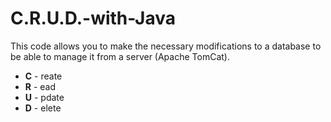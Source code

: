 # C.R.U.D.-with-Java

This code allows you to make the necessary modifications to a database to be able to manage it from a server (Apache TomCat).

* **C** - reate
* **R** - ead
* **U** - pdate
* **D** - elete
